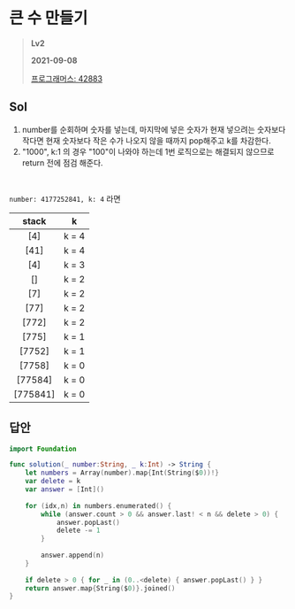 # 큰 수 만들기
> **Lv2**
>
> **2021-09-08**
>
> [프로그래머스: 42883](https://programmers.co.kr/learn/courses/30/lessons/42883)


## Sol
1. number를 순회하며 숫자를 넣는데, 마지막에 넣은 숫자가 현재 넣으려는 숫자보다 작다면 현재 숫자보다 작은 수가 나오지 않을 때까지 pop해주고 k를 차감한다. 
2. "1000", k:1 의 경우 "100"이 나와야 하는데 1번 로직으로는 해결되지 않으므로 return 전에 점검 해준다.


<br>

`number: 4177252841, k: 4` 라면

|stack|k|
|:---:|:---:|
| [4] | k = 4 |
| [41] | k = 4 |
| [4] | k = 3 |
| [] | k = 2 |
| [7] | k = 2 |
| [77] | k = 2 |
| [772] | k = 2 |
| [775] | k = 1 |
| [7752] | k = 1 |
| [7758] | k = 0 |
| [77584] | k = 0 |
| [775841] | k = 0 |


## 답안
```swift
import Foundation

func solution(_ number:String, _ k:Int) -> String {
    let numbers = Array(number).map{Int(String($0))!}
    var delete = k
    var answer = [Int]()
    
    for (idx,n) in numbers.enumerated() {
        while (answer.count > 0 && answer.last! < n && delete > 0) {
            answer.popLast()
            delete -= 1
        }
        
        answer.append(n)
    }
    
    if delete > 0 { for _ in (0..<delete) { answer.popLast() } }
    return answer.map{String($0)}.joined()
}
```
